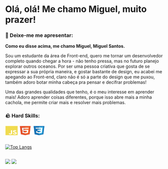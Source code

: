<h1>Olá, olá! Me chamo Miguel, muito prazer!</h1>

<h3>👋 Deixe-me me apresentar:</h3>
<strong>Como eu disse acima, me chamo Miguel, Miguel Santos.</strong>
<p>
Sou um estudante da área de Front-end, quero me tornar um desenvolvedor completo quando chegar a hora - não tenho pressa, mas no futuro planejo explorar outros oceanos.
Por ser uma pessoa criativa que gosta de se expressar a sua própria maneira, e gostar bastante de design, eu acabei me apegando ao Front-end, claro não é só a parte do design que me puxou, também adoro botar minha cabeça pra pensar e decifrar problemas!  
</p>
<p>
Uma das grandes qualidades que tenho, é o meu interesse em aprender mais! Adoro aprender coisas diferentes, porque isso abre mais a minha cachola, me permite criar mais e resolver mais problemas.
</p>

### 🪨 Hard Skills:
<div style="display: inline-block">
  <img align="center" alt="MeSGuel-Js" height="30" width="40" src="https://raw.githubusercontent.com/devicons/devicon/master/icons/javascript/javascript-plain.svg">
  <img align="center" alt="MeSGuel-HTML" height="30" width="40" src="https://raw.githubusercontent.com/devicons/devicon/master/icons/html5/html5-original.svg">
  <img align="center" alt="MeSGuel-CSS" height="30" width="40" src="https://raw.githubusercontent.com/devicons/devicon/master/icons/css3/css3-original.svg">
</div>

##

<div style="display: flex;">
  <a href="https://github.com/MeSGuel" />
  <img height="160em" src="https://github-readme-stats.vercel.app/api/top-langs/?username=MeSGuel&layout=compact&theme=dark&langs_count=10&card_width=400&custom_height=300" alt="Top Langs">
</div>

##

<div> 
  <a target="_blank" href="https://www.linkedin.com/in/miguel-santos-795ba631a/"><img src="https://img.shields.io/badge/-LinkedIn-%230077B5?style=for-the-badge&logo=linkedin&logoColor=white" target="_blank"></a> 
  <a href = "mailto:miguelmgsantos64@gmail.com" target="_blank"><img src="https://img.shields.io/badge/-Gmail-%23333?style=for-the-badge&logo=gmail&logoColor=white" target="_blank"></a>  
</div>
